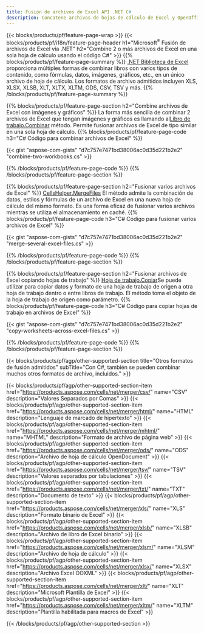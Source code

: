```yaml
---
title: Fusión de archivos de Excel API .NET C#
description: Concatene archivos de hojas de cálculo de Excel y OpenOffice con solo unas pocas líneas de código C#.
---
```

{{< blocks/products/pf/feature-page-wrap >}}
{{< blocks/products/pf/i18n/feature-page-header h1="Microsoft<sup>&reg;</sup> Fusión de archivos de Excel via .NET" h2="Combine 2 o más archivos de Excel en una sola hoja de cálculo usando el código C#" >}}
{{% blocks/products/pf/feature-page-summary %}}
[.NET Biblioteca de Excel](/cells/es/net/) proporciona múltiples formas de combinar libros con varios tipos de contenido, como fórmulas, datos, imágenes, gráficos, etc., en un único archivo de hoja de cálculo. Los formatos de archivo admitidos incluyen XLS, XLSX, XLSB, XLT, XLTX, XLTM, ODS, CSV, TSV y más.
{{% /blocks/products/pf/feature-page-summary %}}

{{% blocks/products/pf/feature-page-section h2="Combine archivos de Excel con imágenes y gráficos" %}}
 La forma más sencilla de combinar 2 archivos de Excel que tengan imágenes y gráficos es llamando al[Libro de trabajo.Combinar](https://reference.aspose.com/cells/net/aspose.cells/workbook/methods/combine) método. Permite fusionar archivos de Excel de tipo similar en una sola hoja de cálculo.
{{% blocks/products/pf/feature-page-code h3="C# Código para combinar archivos de Excel" %}}

{{< gist "aspose-com-gists" "d7c757e7471bd38006ac0d35d221b2e2" "combine-two-workbooks.cs" >}}

{{% /blocks/products/pf/feature-page-code %}}
{{% /blocks/products/pf/feature-page-section %}}

{{% blocks/products/pf/feature-page-section h2="Fusionar varios archivos de Excel" %}}
[CellsHelper.MergeFiles](https://reference.aspose.com/cells/net/aspose.cells/cellshelper/methods/mergefiles) El método admite la combinación de datos, estilos y fórmulas de un archivo de Excel en una nueva hoja de cálculo del mismo formato. Es una forma eficaz de fusionar varios archivos mientras se utiliza el almacenamiento en caché.
{{% blocks/products/pf/feature-page-code h3="C# Código para fusionar varios archivos de Excel" %}}

{{< gist "aspose-com-gists" "d7c757e7471bd38006ac0d35d221b2e2" "merge-several-excel-files.cs" >}}

{{% /blocks/products/pf/feature-page-code %}}
{{% /blocks/products/pf/feature-page-section %}}

{{% blocks/products/pf/feature-page-section h2="Fusionar archivos de Excel copiando hojas de trabajo" %}}
[Hoja de trabajo.Copiar](https://reference.aspose.com/cells/net/aspose.cells/worksheet/methods/copy/index)Se puede utilizar para copiar datos y formato de una hoja de trabajo de origen a otra hoja de trabajo dentro o entre libros de trabajo. El método toma el objeto de la hoja de trabajo de origen como parámetro.
{{% blocks/products/pf/feature-page-code h3="C# Código para copiar hojas de trabajo en archivos de Excel" %}}

{{< gist "aspose-com-gists" "d7c757e7471bd38006ac0d35d221b2e2" "copy-worksheets-across-excel-files.cs" >}}

{{% /blocks/products/pf/feature-page-code %}}
{{% /blocks/products/pf/feature-page-section %}}

{{< blocks/products/pf/agp/other-supported-section title="Otros formatos de fusión admitidos" subTitle="Con C#, también se pueden combinar muchos otros formatos de archivo, incluidos." >}}

{{< blocks/products/pf/agp/other-supported-section-item href="https://products.aspose.com/cells/net/merger/csv/" name="CSV" description="Valores Separados por Comas" >}}
{{< blocks/products/pf/agp/other-supported-section-item href="https://products.aspose.com/cells/net/merger/html/" name="HTML" description="Lenguaje de marcado de hipertexto" >}}
{{< blocks/products/pf/agp/other-supported-section-item href="https://products.aspose.com/cells/net/merger/mhtml/" name="MHTML" description="Formato de archivo de página web" >}}
{{< blocks/products/pf/agp/other-supported-section-item href="https://products.aspose.com/cells/net/merger/ods/" name="ODS" description="Archivo de hoja de cálculo OpenDocument" >}}
{{< blocks/products/pf/agp/other-supported-section-item href="https://products.aspose.com/cells/net/merger/tsv/" name="TSV" description="Valores separados por tabulaciones" >}}
{{< blocks/products/pf/agp/other-supported-section-item href="https://products.aspose.com/cells/net/merger/txt/" name="TXT" description="Documento de texto" >}}
{{< blocks/products/pf/agp/other-supported-section-item href="https://products.aspose.com/cells/net/merger/xls/" name="XLS" description="Formato binario de Excel" >}}
{{< blocks/products/pf/agp/other-supported-section-item href="https://products.aspose.com/cells/net/merger/xlsb/" name="XLSB" description="Archivo de libro de Excel binario" >}}
{{< blocks/products/pf/agp/other-supported-section-item href="https://products.aspose.com/cells/net/merger/xlsm/" name="XLSM" description="Archivo de hoja de cálculo" >}}
{{< blocks/products/pf/agp/other-supported-section-item href="https://products.aspose.com/cells/net/merger/xlsx/" name="XLSX" description="Archivo Excel OOXML" >}}
{{< blocks/products/pf/agp/other-supported-section-item href="https://products.aspose.com/cells/net/merger/xlt/" name="XLT" description="Microsoft Plantilla de Excel" >}}
{{< blocks/products/pf/agp/other-supported-section-item href="https://products.aspose.com/cells/net/merger/xltm/" name="XLTM" description="Plantilla habilitada para macros de Excel" >}}

{{< /blocks/products/pf/agp/other-supported-section >}}

